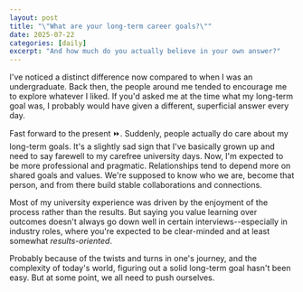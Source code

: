 ```yaml
---
layout: post
title: "\"What are your long-term career goals?\""
date: 2025-07-22
categories: [daily]
excerpt: "And how much do you actually believe in your own answer?"
---
```


I've noticed a distinct difference now compared to when I was an undergraduate. Back then, the people around me tended to encourage me to explore whatever I liked. If you'd asked me at the time what my long-term goal was, I probably would have given a different, superficial answer every day.

Fast forward to the present ⏩. Suddenly, people actually do care about my long-term goals. It's a slightly sad sign that I've basically grown up and need to say farewell to my carefree university days. Now, I'm expected to be more professional and pragmatic. Relationships tend to depend more on shared goals and values. We're supposed to know who we are, become that person, and from there build stable collaborations and connections. 

Most of my university experience was driven by the enjoyment of the process rather than the results. But saying you value learning over outcomes doesn't always go down well in certain interviews--especially in industry roles, where you're expected to be clear-minded and at least somewhat *results-oriented*.

Probably because of the twists and turns in one's journey, and the complexity of today's world, figuring out a solid long-term goal hasn't been easy. But at some point, we all need to push ourselves.
